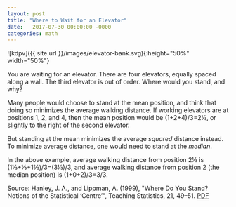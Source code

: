 ```yaml
---
layout: post
title: "Where to Wait for an Elevator"
date:   2017-07-30 00:00:00 -0000
categories: math
---
```


![kdpv]({{ site.url }}/images/elevator-bank.svg){:height="50%" width="50%"}

You are waiting for an elevator. There are four elevators, equally spaced along a wall. The third elevator is out of order. Where would you stand, and why?
<!--more-->

Many people would choose to stand at the mean position, and think that doing so minimizes the average walking distance. If working elevators are at positions 1, 2, and 4, then the mean position would be (1+2+4)/3=2&#8531;, or slightly to the right of the second elevator.

But standing at the mean minimizes the average *squared* distance instead. To minimize average distance, one would need to stand at the *median*.

In the above example, average walking distance from position 2&#8531; is (1&#8531;+&#8531;+1&#8532;)/3=(3&#8531;)/3, and average walking distance from position 2 (the median position) is (1+0+2)/3=3/3.

Source: Hanley, J. A., and Lippman, A. (1999), "Where Do You Stand? Notions
of the Statistical ‘Centre’", Teaching Statistics, 21, 49–51. [PDF](http://www.med.mcgill.ca/epidemiology/hanley/Reprints/WhereDoYouStand.pdf)

